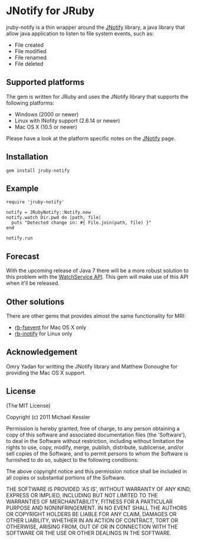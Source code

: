 # JNotify for JRuby

jruby-notify is a thin wrapper around the [JNotify](http://jnotify.sourceforge.net/) library, a java library that allow
java application to listen to file system events, such as:

* File created
* File modified
* File renamed
* File deleted

## Supported platforms

The gem is written for JRuby and uses the JNotify library that supports the following platforms:

* Windows (2000 or newer)
* Linux with INofity support (2.6.14 or newer)
* Mac OS X (10.5 or newer)

Please have a look at the platform specific notes on the [JNotify](http://jnotify.sourceforge.net/) page.

## Installation

    gem install jruby-notify

## Example

    require 'jruby-notify'

    notify = JRubyNotify::Notify.new
    notify.watch Dir.pwd do |path, file|
      puts "Detected change in: #{ File.join(path, file) }"
    end

    notify.run

## Forecast

With the upcoming release of Java 7 there will be a more robust solution to this problem with the
[WatchService API](http://java.sun.com/developer/technicalArticles/javase/nio/#6). This gem will
make use of this API when it'll be released.

## Other solutions

There are other gems that provides almost the same functionality for MRI:

* [rb-fsevent](https://github.com/thibaudgg/rb-fsevent) for Mac OS X only
* [rb-inotify](https://github.com/nex3/rb-inotify) for Linux only

## Acknowledgement

Omry Yadan for writting the JNotify library and Matthew Donoughe for providing the Mac OS X support.

## License

(The MIT License)

Copyright (c) 2011 Michael Kessler

Permission is hereby granted, free of charge, to any person obtaining
a copy of this software and associated documentation files (the
'Software'), to deal in the Software without restriction, including
without limitation the rights to use, copy, modify, merge, publish,
distribute, sublicense, and/or sell copies of the Software, and to
permit persons to whom the Software is furnished to do so, subject to
the following conditions:

The above copyright notice and this permission notice shall be
included in all copies or substantial portions of the Software.

THE SOFTWARE IS PROVIDED 'AS IS', WITHOUT WARRANTY OF ANY KIND,
EXPRESS OR IMPLIED, INCLUDING BUT NOT LIMITED TO THE WARRANTIES OF
MERCHANTABILITY, FITNESS FOR A PARTICULAR PURPOSE AND NONINFRINGEMENT.
IN NO EVENT SHALL THE AUTHORS OR COPYRIGHT HOLDERS BE LIABLE FOR ANY
CLAIM, DAMAGES OR OTHER LIABILITY, WHETHER IN AN ACTION OF CONTRACT,
TORT OR OTHERWISE, ARISING FROM, OUT OF OR IN CONNECTION WITH THE
SOFTWARE OR THE USE OR OTHER DEALINGS IN THE SOFTWARE.